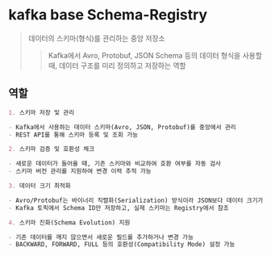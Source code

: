 # kafka base Schema-Registry

> 데이터의 스키마(형식)를 관리하는 중앙 저장소
>
> > Kafka에서 Avro, Protobuf, JSON Schema 등의 데이터 형식을 사용할 때, 데이터 구조를 미리 정의하고 저장하는 역할

## 역할

```md
1. 스키마 저장 및 관리

- Kafka에서 사용하는 데이터 스키마(Avro, JSON, Protobuf)를 중앙에서 관리
- REST API를 통해 스키마 등록 및 조회 가능

2. 스키마 검증 및 호환성 체크

- 새로운 데이터가 들어올 때, 기존 스키마와 비교하여 호환 여부를 자동 검사
- 스키마 버전 관리를 지원하여 변경 이력 추적 가능

3. 데이터 크기 최적화

- Avro/Protobuf는 바이너리 직렬화(Serialization) 방식이라 JSON보다 데이터 크기가 작음
- Kafka 토픽에서 Schema ID만 저장하고, 실제 스키마는 Registry에서 참조

4. 스키마 진화(Schema Evolution) 지원

- 기존 데이터를 깨지 않으면서 새로운 필드를 추가하거나 변경 가능
- BACKWARD, FORWARD, FULL 등의 호환성(Compatibility Mode) 설정 가능
```
